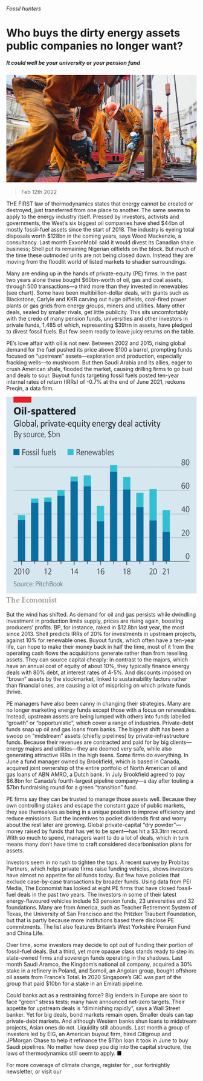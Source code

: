 ###### Fossil hunters

# Who buys the dirty energy assets public companies no longer want? 

##### It could well be your university or your pension fund 

![image](images/20220212_fnp003.jpg) 

> Feb 12th 2022 

THE FIRST law of thermodynamics states that energy cannot be created or destroyed, just transferred from one place to another. The same seems to apply to the energy industry itself. Pressed by investors, activists and governments, the West’s six biggest oil companies have shed $44bn of mostly fossil-fuel assets since the start of 2018. The industry is eyeing total disposals worth $128bn in the coming years, says Wood Mackenzie, a consultancy. Last month ExxonMobil said it would divest its Canadian shale business; Shell put its remaining Nigerian oilfields on the block. But much of the time these outmoded units are not being closed down. Instead they are moving from the floodlit world of listed markets to shadier surroundings.

Many are ending up in the hands of private-equity (PE) firms. In the past two years alone these bought $60bn-worth of oil, gas and coal assets, through 500 transactions—a third more than they invested in renewables (see chart). Some have been multibillion-dollar deals, with giants such as Blackstone, Carlyle and KKR carving out huge oilfields, coal-fired power plants or gas grids from energy groups, miners and utilities. Many other deals, sealed by smaller rivals, get little publicity. This sits uncomfortably with the credo of many pension funds, universities and other investors in private funds, 1,485 of which, representing $39trn in assets, have pledged to divest fossil fuels. But few seem ready to leave juicy returns on the table.


PE’s love affair with oil is not new. Between 2002 and 2015, rising global demand for the fuel pushed its price above $100 a barrel, prompting funds focused on “upstream” assets—exploration and production, especially fracking wells—to mushroom. But then Saudi Arabia and its allies, eager to crush American shale, flooded the market, causing drilling firms to go bust and deals to sour. Buyout funds targeting fossil fuels posted ten-year internal rates of return (IRRs) of -0.7% at the end of June 2021, reckons Preqin, a data firm.

![image](images/20220212_fnc213.png) 


But the wind has shifted. As demand for oil and gas persists while dwindling investment in production limits supply, prices are rising again, boosting producers’ profits. BP, for instance, raked in $12.8bn last year, the most since 2013. Shell predicts IRRs of 20% for investments in upstream projects, against 10% for renewable ones. Buyout funds, which often have a ten-year life, can hope to make their money back in half the time, most of it from the operating cash flows the acquisitions generate rather than from reselling assets. They can source capital cheaply: in contrast to the majors, which have an annual cost of equity of about 10%, they typically finance energy deals with 80% debt, at interest rates of 4-5%. And discounts imposed on “brown” assets by the stockmarket, linked to sustainability factors rather than financial ones, are causing a lot of mispricing on which private funds thrive.

PE managers have also been canny in changing their strategies. Many are no longer marketing energy funds except those with a focus on renewables. Instead, upstream assets are being lumped with others into funds labelled “growth” or “opportunistic”, which cover a range of industries. Private-debt funds snap up oil and gas loans from banks. The biggest shift has been a swoop on “midstream” assets (chiefly pipelines) by private-infrastructure funds. Because their revenues are contracted and paid for by big clients—energy majors and utilities—they are deemed very safe, while also generating attractive IRRs in the high teens. Some firms do everything. In June a fund manager owned by Brookfield, which is based in Canada, acquired joint ownership of the entire portfolio of North American oil and gas loans of ABN AMRO, a Dutch bank. In July Brookfield agreed to pay $6.8bn for Canada’s fourth-largest pipeline company—a day after touting a $7bn fundraising round for a green “transition” fund.

PE firms say they can be trusted to manage those assets well. Because they own controlling stakes and escape the constant gaze of public markets, they see themselves as being in a unique position to improve efficiency and reduce emissions. But the incentives to pocket dividends first and worry about the rest later are growing. Global private-capital “dry powder”—money raised by funds that has yet to be spent—has hit a $3.3trn record. With so much to spend, managers want to do a lot of deals, which in turn means many don’t have time to craft considered decarbonisation plans for assets.

Investors seem in no rush to tighten the taps. A recent survey by Probitas Partners, which helps private firms raise funding vehicles, shows investors have almost no appetite for oil funds today. But few have policies that exclude case-by-case transactions by broader funds. Using data from PEI Media, The Economist has looked at eight PE firms that have closed fossil-fuel deals in the past two years. The investors in some of their latest energy-flavoured vehicles include 53 pension funds, 23 universities and 32 foundations. Many are from America, such as Teacher Retirement System of Texas, the University of San Francisco and the Pritzker Traubert Foundation, but that is partly because more institutions based there disclose PE commitments. The list also features Britain’s West Yorkshire Pension Fund and China Life.

Over time, some investors may decide to opt out of funding their portion of fossil-fuel deals. But a third, yet more opaque class stands ready to step in: state-owned firms and sovereign funds operating in the shadows. Last month Saudi Aramco, the Kingdom’s national oil company, acquired a 30% stake in a refinery in Poland, and Somoil, an Angolan group, bought offshore oil assets from France’s Total. In 2020 Singapore’s GIC was part of the group that paid $10bn for a stake in an Emirati pipeline.

Could banks act as a restraining force? Big lenders in Europe are soon to face “green” stress tests; many have announced net-zero targets. Their appetite for upstream deals is “diminishing rapidly”, says a Wall Street banker. Yet for big deals, bond markets remain open. Smaller deals can tap private-debt markets. And although Western banks shun loans to midstream projects, Asian ones do not. Liquidity still abounds. Last month a group of investors led by EIG, an American buyout firm, hired Citigroup and JPMorgan Chase to help it refinance the $11bn loan it took in June to buy Saudi pipelines. No matter how deep you dig into the capital structure, the laws of thermodynamics still seem to apply. ■

For more coverage of climate change, register for , our fortnightly newsletter, or visit our 

